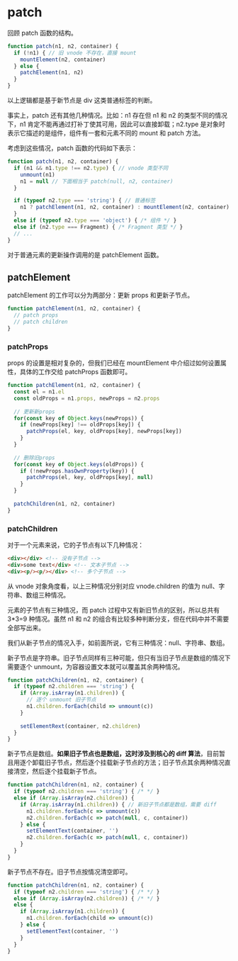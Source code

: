 # patch

回顾 patch 函数的结构。

```javascript
function patch(n1, n2, container) {
  if (!n1) { // 旧 vnode 不存在，直接 mount
    mountElement(n2, container)
  } else {
    patchElement(n1, n2)
  }
}
```

以上逻辑都是基于新节点是 div 这类普通标签的判断。

事实上，patch 还有其他几种情况。比如：n1 存在但 n1 和 n2 的类型不同的情况下，n1 肯定不能再通过打补丁使其可用，因此可以直接卸载；n2.type 是对象时表示它描述的是组件，组件有一套和元素不同的 mount 和 patch 方法。

考虑到这些情况，patch 函数的代码如下表示：

```javascript
function patch(n1, n2, container) {
  if (n1 && n1.type !== n2.type) { // vnode 类型不同
    unmount(n1)
    n1 = null // 下面相当于 patch(null, n2, container)
  }

  if (typeof n2.type === 'string') { // 普通标签
    n1 ? patchElement(n1, n2, container) : mountElement(n2, container)
  }
  else if (typeof n2.type === 'object') { /* 组件 */ }
  else if (n2.type === Fragment) { /* Fragment 类型 */ }
  // ...
}
```

对于普通元素的更新操作调用的是 patchElement 函数。

## patchElement

patchElement 的工作可以分为两部分：更新 props 和更新子节点。

```javascript
function patchElement(n1, n2, container) {
  // patch props
  // patch children
}
```

### patchProps

props 的设置是相对复杂的，但我们已经在 mountElement 中介绍过如何设置属性，具体的工作交给 patchProps 函数即可。

```javascript
function patchElement(n1, n2, container) {
  const el = n1.el
  const oldProps = n1.props, newProps = n2.props
  
  // 更新新props
  for(const key of Object.keys(newProps)) {
    if (newProps[key] !== oldProps[key]) {
      patchProps(el, key, oldProps[key], newProps[key])
    }
  }
  
  // 删除旧props
  for(const key of Object.keys(oldProps)) {
    if (!newProps.hasOwnProperty(key)) {
      patchProps(el, key, oldProps[key], null)
    }
  }
  
  patchChildren(n1, n2, container)
}
```

### patchChildren

对于一个元素来说，它的子节点有以下几种情况：

```html
<div></div> <!-- 没有子节点 -->
<div>some text</div> <!-- 文本子节点 -->
<div><p/><p/></div> <!-- 多个子节点 -->
```

从 vnode 对象角度看，以上三种情况分别对应 vnode.children 的值为 null、字符串、数组三种情况。

元素的子节点有三种情况，而 patch 过程中又有新旧节点的区别，所以总共有 3*3=9 种情况。虽然 n1 和 n2 的组合有比较多种判断分支，但在代码中并不需要全部写出来。

我们从新子节点的情况入手，如前面所说，它有三种情况：null、字符串、数组。

新子节点是字符串。旧子节点同样有三种可能，但只有当旧子节点是数组的情况下需要逐个 unmount，为容器设置文本就可以覆盖其余两种情况。

```javascript
function patchChildren(n1, n2, container) {
  if (typeof n2.children === 'string') { 
    if (Array.isArray(n1.children)) {
      // 逐个 unmount 旧子节点
      n1.children.forEach(child => unmount(c))
    }
    
    setElementRext(container, n2.children)
  }
}
```

新子节点是数组。**如果旧子节点也是数组，这时涉及到核心的 diff 算法**，目前暂且用逐个卸载旧子节点，然后逐个挂载新子节点的方法；旧子节点其余两种情况直接清空，然后逐个挂载新子节点。

```javascript
function patchChildren(n1, n2, container) {
  if (typeof n2.children === 'string') { /* */ }
  else if (Array.isArray(n2.children)) {
    if (Array.isArray(n1.children)) { // 新旧子节点都是数组，需要 diff
      n1.children.forEach(c => unmount(c))
      n2.children.forEach(c => patch(null, c, container))
    } else {
      setElementText(container, '')
      n2.children.forEach(c => patch(null, c, container))
    }
  }
}
```

新子节点不存在。旧子节点按情况清空即可。

```javascript
function patchChildren(n1, n2, container) {
  if (typeof n2.children === 'string') { /* */ }
  else if (Array.isArray(n2.children)) { /* */ }
  else {
    if (Array.isArray(n1.children)) {
      n1.children.forEach(child => unmount(c))
    } else {
      setElementText(container, '')
    }
  }
}
```

